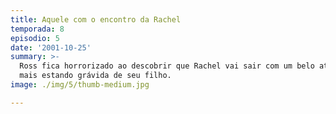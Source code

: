 ```yaml
---
title: Aquele com o encontro da Rachel
temporada: 8
episodio: 5
date: '2001-10-25'
summary: >-
  Ross fica horrorizado ao descobrir que Rachel vai sair com um belo ator, ainda
  mais estando grávida de seu filho.
image: ./img/5/thumb-medium.jpg

---
```

